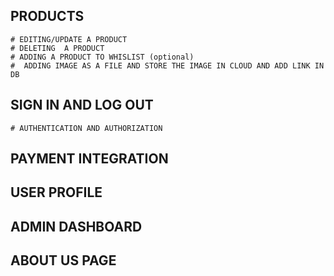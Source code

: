 ##  PRODUCTS

    # EDITING/UPDATE A PRODUCT
    # DELETING  A PRODUCT
    # ADDING A PRODUCT TO WHISLIST (optional)
    #  ADDING IMAGE AS A FILE AND STORE THE IMAGE IN CLOUD AND ADD LINK IN DB
    

    
## SIGN IN AND LOG OUT
    # AUTHENTICATION AND AUTHORIZATION

## PAYMENT INTEGRATION

## USER PROFILE 

## ADMIN DASHBOARD

## ABOUT US PAGE
